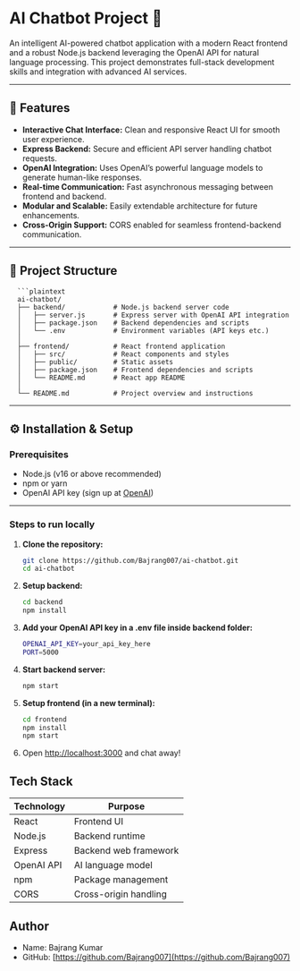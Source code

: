 # AI Chatbot Project 🤖

An intelligent AI-powered chatbot application with a modern React frontend and a robust Node.js backend leveraging the OpenAI API for natural language processing. This project demonstrates full-stack development skills and integration with advanced AI services.

---

## 🚀 Features

- **Interactive Chat Interface:** Clean and responsive React UI for smooth user experience.
- **Express Backend:** Secure and efficient API server handling chatbot requests.
- **OpenAI Integration:** Uses OpenAI’s powerful language models to generate human-like responses.
- **Real-time Communication:** Fast asynchronous messaging between frontend and backend.
- **Modular and Scalable:** Easily extendable architecture for future enhancements.
- **Cross-Origin Support:** CORS enabled for seamless frontend-backend communication.

---

## 📂 Project Structure

      ```plaintext
      ai-chatbot/
      ├── backend/            # Node.js backend server code
      │   ├── server.js       # Express server with OpenAI API integration
      │   ├── package.json    # Backend dependencies and scripts
      │   └── .env            # Environment variables (API keys etc.)
      │
      ├── frontend/           # React frontend application
      │   ├── src/            # React components and styles
      │   ├── public/         # Static assets
      │   ├── package.json    # Frontend dependencies and scripts
      │   └── README.md       # React app README
      │
      └── README.md           # Project overview and instructions
---

## ⚙️ Installation & Setup

### Prerequisites

- Node.js (v16 or above recommended)
- npm or yarn
- OpenAI API key (sign up at [OpenAI](https://platform.openai.com/))

---

### Steps to run locally

1. **Clone the repository:**

   ```bash
   git clone https://github.com/Bajrang007/ai-chatbot.git
   cd ai-chatbot
2. **Setup backend:**

   ```bash
   cd backend
   npm install

3. **Add your OpenAI API key in a .env file inside backend folder:**

   ```bash
   OPENAI_API_KEY=your_api_key_here
   PORT=5000


4. **Start backend server:**

   ```bash
   npm start

5. **Setup frontend (in a new terminal):**

   ```bash
   cd frontend
   npm install
   npm start

6. Open [http://localhost:3000](http://localhost:3000) and chat away!


## Tech Stack

| Technology | Purpose                 |
|------------|-------------------------|
| React      | Frontend UI             |
| Node.js    | Backend runtime         |
| Express    | Backend web framework   |
| OpenAI API | AI language model       |
| npm        | Package management      |
| CORS       | Cross-origin handling   |

## Author

- Name: Bajrang Kumar  
- GitHub: [https://github.com/Bajrang007](https://github.com/Bajrang007)


